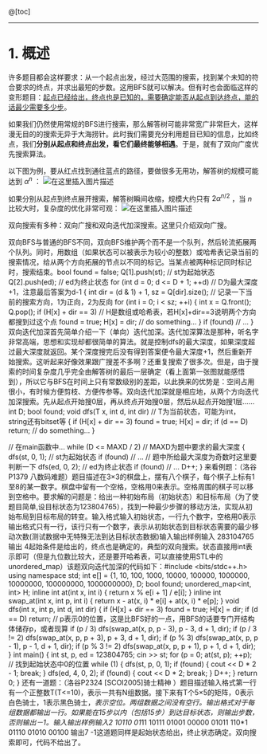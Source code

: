 @[toc]

---
# 1. 概述
许多题目都会这样要求：从一个起点出发，经过大范围的搜索，找到某个未知的符合要求的终点，并求出最短的步数。这用BFS就可以解决。但有时也会面临这样的变形题目：<ins>起点已经给出，终点也是已知的，需要确定能否从起点到达终点，能的话最少需要多少步</ins>。

如果我们仍然使用常规的BFS进行搜索，那么解答树可能非常宽广非常巨大，这样漫无目的的搜索无异于大海捞针。此时我们需要充分利用题目已知的信息，比如终点，我们**分别从起点和终点出发，看它们最终能够相遇**。于是，就有了双向广度优先搜索算法。

以下图为例，要从红点找到通往蓝点的路径，要做很多无用功，解答树的规模可能达到 $\alpha^n$ ：
![在这里插入图片描述](https://img-blog.csdnimg.cn/20200902013918854.png?x-oss-process=image/watermark,type_ZmFuZ3poZW5naGVpdGk,shadow_10,text_aHR0cHM6Ly9ibG9nLmNzZG4ubmV0L215UmVhbGl6YXRpb24=,size_16,color_FFFFFF,t_70)

如果分别从起点到终点展开搜索，解答树瞬间收缩，规模大约只有 $2\alpha^{n/2}$ ，当 $n$ 比较大时，复杂度的优化非常可观：
![在这里插入图片描述](https://img-blog.csdnimg.cn/2020090201421767.png?x-oss-process=image/watermark,type_ZmFuZ3poZW5naGVpdGk,shadow_10,text_aHR0cHM6Ly9ibG9nLmNzZG4ubmV0L215UmVhbGl6YXRpb24=,size_16,color_FFFFFF,t_70)

双向搜索有多种：双向广搜和双向迭代加深搜索。这里只介绍双向广搜。



双向BFS与普通的BFS不同，双向BFS维护两个而不是一个队列，然后轮流拓展两个队列。同时，用数组（如果状态可以被表示为较小的整数）或哈希表记录当前的搜索情况，给从两个方向拓展的节点以不同的标记。当某点被两种标记同时标记时，搜索结束。bool found = false;
Q[1].push(st); // st为起始状态
Q[2].push(ed); // ed为终止状态
for (int d = 0; d <= D + 1; ++d) // D为最大深度+1，注意最后答案为d-1
{
    int dir = (d & 1) + 1, sz = Q[dir].size(); // 记录一下当前的搜索方向，1为正向，2为反向
    for (int i = 0; i < sz; ++i)
    {
        int x = Q.front();
        Q.pop();
        if (H[x] + dir == 3) // H是数组或哈希表，若H[x]+dir==3说明两个方向都搜到过这个点
            found = true;
        H[x] = dir;
        // do something...
    }
    if (found)
        // ...
}
双向迭代加深首先简单介绍一下（单向）迭代加深。迭代加深算法是那种，听名字非常高端，思想和实现却都很简单的算法。就是控制dfs的最大深度，如果深度超过最大深度就返回。某个深度搜完后没有得到答案便令最大深度+1，然后重新开始搜索。这听起来好像效果跟广搜差不多啊？还重复搜索了很多次。但是，由于搜索的时间复杂度几乎完全由解答树的最后一层确定（看上面第一张图就能感悟到），所以它与BFS在时间上只有常数级别的差距，以此换来的优势是：空间占用很小，有时候方便剪枝、方便传参等。双向迭代加深就是相应地，从两个方向迭代加深搜索。先从起点开始搜0层，再从终点开始搜0层，然后从起点开始搜1层……int D;
bool found;
void dfs(T x, int d, int dir) // T为当前状态，可能为int，string还有bitset等
{
    if (H[x] + dir == 3)
        found = true;
    H[x] = dir;
    if (d == D)
        return;
    // do something...
}

// 在main函数中...
while (D <= MAXD / 2) // MAXD为题中要求的最大深度
{
    dfs(st, 0, 1); // st为起始状态
    if (found)
        // ...
    // 题中所给最大深度为奇数时这里要判断一下
    dfs(ed, 0, 2); // ed为终止状态
    if (found)
        // ...
    D++;
}
来看例题：（洛谷P1379 八数码难题）题目描述在3×3的棋盘上，摆有八个棋子，每个棋子上标有1至8的某一数字。棋盘中留有一个空格，空格用0来表示。空格周围的棋子可以移到空格中。要求解的问题是：给出一种初始布局（初始状态）和目标布局（为了使题目简单,设目标状态为123804765），找到一种最少步骤的移动方法，实现从初始布局到目标布局的转变。输入格式输入初始状态，一行九个数字，空格用0表示输出格式只有一行，该行只有一个数字，表示从初始状态到目标状态需要的最少移动次数(测试数据中无特殊无法到达目标状态数据)输入输出样例输入  283104765 输出  4起始条件是给出的，终点也是确定的，典型的双向搜索。状态直接用int表示即可（但是九位数比较大，还是要开哈希表，可以直接使用STL中的unordered_map）该题双向迭代加深的代码如下：#include <bits/stdc++.h>
using namespace std;
int e[] = {1, 10, 100, 1000, 10000, 100000, 1000000, 10000000, 100000000, 1000000000}, D;
bool found;
unordered_map<int, int> H;
inline int at(int x, int i) { return x % e[i + 1] / e[i]; }
inline int swap_at(int x, int p, int i) { return x - at(x, i) * e[i] + at(x, i) * e[p]; }
void dfs(int x, int p, int d, int dir)
{
    if (H[x] + dir == 3)
        found = true;
    H[x] = dir;
    if (d == D)
        return;
    // p表示0的位置，这是比BFS好的一点，用BFS的话要专门开结构体储存p，或者现算
    if (p / 3)
        dfs(swap_at(x, p, p - 3), p - 3, d + 1, dir);
    if (p / 3 != 2)
        dfs(swap_at(x, p, p + 3), p + 3, d + 1, dir);
    if (p % 3)
        dfs(swap_at(x, p, p - 1), p - 1, d + 1, dir);
    if (p % 3 != 2)
        dfs(swap_at(x, p, p + 1), p + 1, d + 1, dir);
}
int main()
{
    int st, p, ed = 123804765;
    cin >> st;
    for (p = 0; at(st, p); ++p); // 找到起始状态中0的位置
    while (1)
    {
        dfs(st, p, 0, 1);
        if (found)
        {
            cout << D * 2 - 1;
            break;
        }
        dfs(ed, 4, 0, 2);
        if (found)
        {
            cout << D * 2;
            break;
        }
        D++;
    }
    return 0;
}
还有一道题：（洛谷P2324 [SCOI2005]骑士精神 ）题目描述输入格式第一行有一个正整数T(T<=10)，表示一共有N组数据。接下来有T个5×5的矩阵，0表示白色骑士，1表示黑色骑士，*表示空位。两组数据之间没有空行。输出格式对于每组数据都输出一行。如果能在15步以内（包括15步）到达目标状态，则输出步数，否则输出－1。输入输出样例输入2 10110 01*11 10111 01001 00000 01011 110*1 01110 01010 00100 输出7 -1这道题同样是起始状态给出，终止状态确定。双向搜索即可，代码不给出了。
